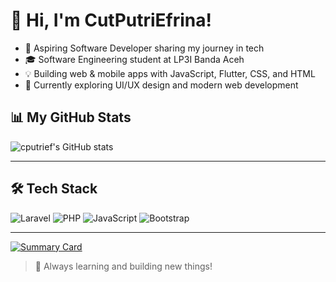 # 👋 Hi, I'm CutPutriEfrina!

- 🚀 Aspiring Software Developer sharing my journey in tech  
- 🎓 Software Engineering student at LP3I Banda Aceh  
- 💡 Building web & mobile apps with JavaScript, Flutter, CSS, and HTML  
- 📝 Currently exploring UI/UX design and modern web development


## 📊 My GitHub Stats

![cputrief's GitHub stats](https://github-readme-stats.vercel.app/api?username=cputrief&show_icons=true&theme=radical) 

---

## 🛠️ Tech Stack

![Laravel](https://img.shields.io/badge/Laravel-F55247?logo=laravel&logoColor=fff&style=flat-square)
![PHP](https://img.shields.io/badge/PHP-777BB3?logo=php&logoColor=fff&style=flat-square)
![JavaScript](https://img.shields.io/badge/JavaScript-F7DF1E?logo=javascript&logoColor=222&style=flat-square)
![Bootstrap](https://img.shields.io/badge/Bootstrap-7952B3?logo=bootstrap&logoColor=fff&style=flat-square)

---

[![Summary Card](https://github-profile-summary-cards.vercel.app/api/cards/profile-details?username=cputrief&theme=radical)](https://github.com/vn7n24fzkq/github-profile-summary-cards)

> 🌱 Always learning and building new things!
<!-- Tambahkan badge lain sesuai tech stack kamu -->
